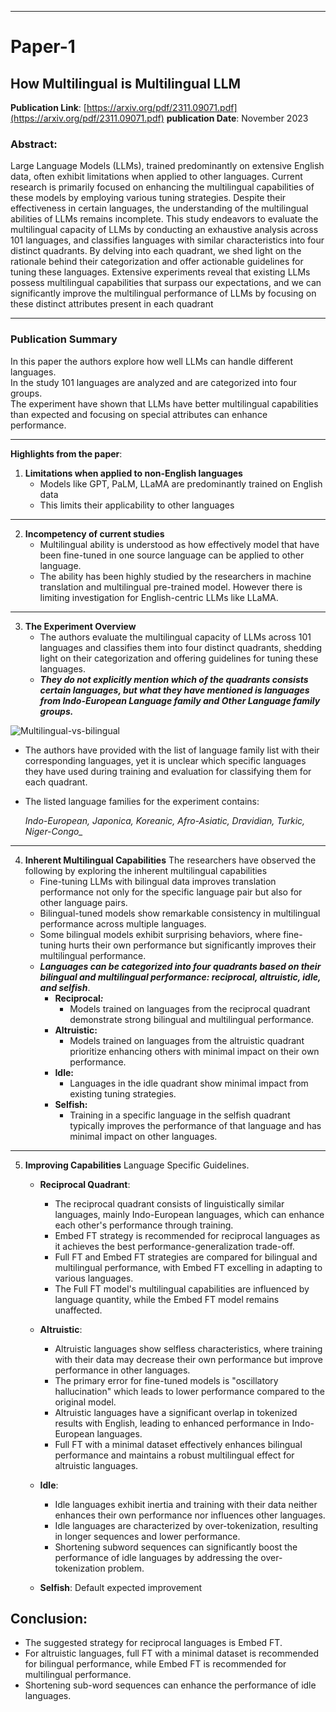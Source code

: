
---
# Paper-1
## How Multilingual is Multilingual LLM
**Publication Link**: [https://arxiv.org/pdf/2311.09071.pdf](https://arxiv.org/pdf/2311.09071.pdf)
**publication Date**: November 2023
### Abstract:
Large Language Models (LLMs), trained predominantly on extensive English data, often exhibit limitations when applied to other languages. Current research is primarily focused on enhancing the multilingual capabilities of these models by employing various tuning strategies. Despite their effectiveness in certain languages, the understanding of the multilingual abilities of LLMs remains incomplete. This study endeavors to evaluate the multilingual capacity of LLMs by conducting an exhaustive analysis across 101 languages, and classifies languages with similar characteristics into four distinct quadrants. By delving into each quadrant, we shed light on the rationale behind their categorization and offer actionable guidelines for tuning these languages. Extensive experiments reveal that existing LLMs possess multilingual capabilities that surpass our expectations, and we can significantly improve the multilingual performance of LLMs by focusing on these distinct attributes present in each quadrant

---

### Publication Summary
In this paper the authors explore how well LLMs can handle different languages.<br>In the study 101 languages are analyzed and are categorized into four groups.<br>The experiment have shown that LLMs have better multilingual capabilities than expected and focusing on special attributes can enhance performance.

---

**Highlights from the paper**:

1.  **Limitations when applied to non-English languages**
	- Models like GPT, PaLM, LLaMA are predominantly trained on English data
	- This limits their applicability to other languages
---

2.  **Incompetency of current studies** 
	- Multilingual ability is understood as how effectively model that have been fine-tuned in one source language can be applied to other language.
	- The ability has been highly studied by the researchers in machine translation and multilingual pre-trained model. However there is limiting investigation for English-centric LLMs like LLaMA.
--- 

3. **The Experiment Overview**
	- The authors evaluate the multilingual capacity of LLMs across 101 languages and classifies them into four distinct quadrants, shedding light on their categorization and offering guidelines for tuning these languages.
	- _**They do not explicitly mention which of the quadrants consists certain languages, but what they have mentioned is languages from Indo-European Language family and Other Language family groups.**_
	
![Multilingual-vs-bilingual](Multilingual-vs-bilingual.png)
- The authors have provided with the list of language family list with their corresponding languages, yet it is unclear which specific languages they have used during training and evaluation for classifying them for each quadrant.
- The listed language families for the experiment contains:  
    
    *Indo-European, Japonica, Koreanic, Afro-Asiatic, Dravidian, Turkic, Niger-Congo_*
---
4. **Inherent Multilingual Capabilities** 
   The researchers have observed the following by exploring the inherent multilingual capabilities  
    - Fine-tuning LLMs with bilingual data improves translation performance not only for the specific language pair but also for other language pairs.
    - Bilingual-tuned models show remarkable consistency in multilingual performance across multiple languages.
    - Some bilingual models exhibit surprising behaviors, where fine-tuning hurts their own performance but significantly improves their multilingual performance.
    - _**Languages can be categorized into four quadrants based on their bilingual and multilingual performance: reciprocal, altruistic, idle, and selfish**_.
        - **Reciprocal**_**:**_
            - Models trained on languages from the reciprocal quadrant demonstrate strong bilingual and multilingual performance.
        - **Altruistic:**
            - Models trained on languages from the altruistic quadrant prioritize enhancing others with minimal impact on their own performance.
        - **Idle:**
            - Languages in the idle quadrant show minimal impact from existing tuning strategies.
        - **Selfish:**
            - Training in a specific language in the selfish quadrant typically improves the performance of that language and has minimal impact on other languages.
---
5. **Improving Capabilities** 
   Language Specific Guidelines.
	- **Reciprocal Quadrant**:
	    - The reciprocal quadrant consists of linguistically similar languages, mainly Indo-European languages, which can enhance each other's performance through training. 
	    - Embed FT strategy is recommended for reciprocal languages as it achieves the best performance-generalization trade-off.
	    - Full FT and Embed FT strategies are compared for bilingual and multilingual performance, with Embed FT excelling in adapting to various languages.
	    - The Full FT model's multilingual capabilities are influenced by language quantity, while the Embed FT model remains unaffected.
	
	- **Altruistic**: 
	    - Altruistic languages show selfless characteristics, where training with their data may decrease their own performance but improve performance in other languages.
	    - The primary error for fine-tuned models is "oscillatory hallucination" which leads to lower performance compared to the original model.
	    - Altruistic languages have a significant overlap in tokenized results with English, leading to enhanced performance in Indo-European languages.
	    - Full FT with a minimal dataset effectively enhances bilingual performance and maintains a robust multilingual effect for altruistic languages.
	- **Idle**:
	    - Idle languages exhibit inertia and training with their data neither enhances their own performance nor influences other languages.
	    - Idle languages are characterized by over-tokenization, resulting in longer sequences and lower performance.
	    - Shortening subword sequences can significantly boost the performance of idle languages by addressing the over-tokenization problem.
	- **Selfish**: Default expected improvement

## **Conclusion:**
- The suggested strategy for reciprocal languages is Embed FT.
- For altruistic languages, full FT with a minimal dataset is recommended for bilingual performance, while Embed FT is recommended for multilingual performance.
- Shortening sub-word sequences can enhance the performance of idle languages.